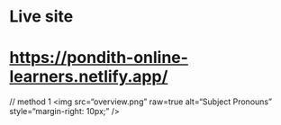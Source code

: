 # Live site
# https://pondith-online-learners.netlify.app/

// method 1
<img
src=“overview.png”
raw=true
alt=“Subject Pronouns”
style=“margin-right: 10px;”
/>